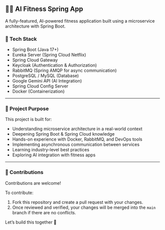 ## 🏋️‍♂️ AI Fitness Spring App

A fully-featured, AI-powered fitness application built using a microservice architecture with Spring Boot.

### 🔧 Tech Stack

- Spring Boot (Java 17+)
- Eureka Server (Spring Cloud Netflix)
- Spring Cloud Gateway
- Keycloak (Authentication & Authorization)
- RabbitMQ (Spring AMQP for async communication)
- PostgreSQL / MySQL (Database)
- Google Gemini API (AI Integration)
- Spring Cloud Config Server
- Docker (Containerization)

---

### 🎯 Project Purpose

This project is built for:

- Understanding microservice architecture in a real-world context
- Deepening Spring Boot & Spring Cloud knowledge
- Hands-on experience with Docker, RabbitMQ, and DevOps tools
- Implementing asynchronous communication between services
- Learning industry-level best practices
- Exploring AI integration with fitness apps

---

### 🤝 Contributions

Contributions are welcome!

To contribute:

1. Fork this repository and create a pull request with your changes.
2. Once reviewed and verified, your changes will be merged into the `main` branch if there are no conflicts.

Let’s build this together 🚀
